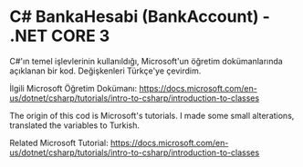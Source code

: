 # C# BankaHesabi (BankAccount) - .NET CORE 3
C#'ın temel işlevlerinin kullanıldığı, Microsoft'un öğretim dokümanlarında açıklanan bir kod. Değişkenleri Türkçe'ye çevirdim.

İlgili Microsoft Öğretim Dokümanı: https://docs.microsoft.com/en-us/dotnet/csharp/tutorials/intro-to-csharp/introduction-to-classes

The origin of this cod is Microsoft's tutorials. I made some small alterations, translated the variables to Turkish.

Related Microsoft Tutorial: https://docs.microsoft.com/en-us/dotnet/csharp/tutorials/intro-to-csharp/introduction-to-classes
